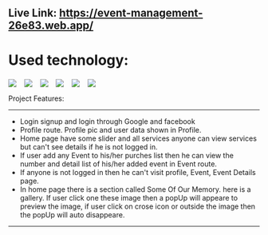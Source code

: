 Live Link: https://event-management-26e83.web.app/
------------------


<h1>Used technology:</h1>
<p>
  <span>
    <img src="https://skillicons.dev/icons?i=html" align="center">
  </span>
  &nbsp;&nbsp;
  <span>
    <img src="https://skillicons.dev/icons?i=css" align="center">
  </span>
   &nbsp;&nbsp;
  <span>
    <img src="https://skillicons.dev/icons?i=js" align="center">
  </span>
   &nbsp;&nbsp;
  <span>
    <img src="https://skillicons.dev/icons?i=tailwind" align="center">
  </span>
   &nbsp;&nbsp;
  <span>
    <img src="https://skillicons.dev/icons?i=react" align="center">
  </span>
   &nbsp;&nbsp;
  <span>
    <img src="https://skillicons.dev/icons?i=firebase" align="center">
  </span>
</p


# Project Features:
---------

* Login signup and login through Google and facebook
* Profile route. Profile pic and user data shown in Profile.
* Home page have some slider and all services anyone can view services but can't see details if he is not logged in.
* If user add any Event to his/her purches list then he can view the number and detail list of his/her added event in Event route.
* If anyone is not logged in then he can't visit profile, Event, Event Details page.
* In home page there is a section called Some Of Our Memory. here is a gallery. If user click one these image then a popUp will appeare to preview the image, if user click on crose icon or outside the image then the popUp will auto disappeare. 
-------------------------
